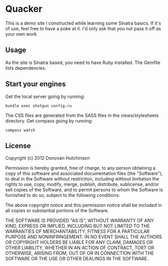 # Quacker

This is a demo site I constructed while learning some Sinatra basics. If it's of use, feel free to have a poke at it. I'd only ask that you not pass it off as your own work.

## Usage

As the site is Sinatra based, you need to have Ruby installed. The Gemfile lists dependencies.

## Start your engines

Get the local server going by running:

    bundle exec shotgun config.ru
    
The CSS files are generated from the SASS files in the views/stylesheets directory. Get compass going by running:

    compass watch

## License

Copyright (c) 2012 Donovan Hutchinson

Permission is hereby granted, free of charge, to any person obtaining a copy of this software and associated documentation files (the "Software"), to deal in the Software without restriction, including without limitation the rights to use, copy, modify, merge, publish, distribute, sublicense, and/or sell copies of the Software, and to permit persons to whom the Software is furnished to do so, subject to the following conditions:

The above copyright notice and this permission notice shall be included in all copies or substantial portions of the Software.

THE SOFTWARE IS PROVIDED "AS IS", WITHOUT WARRANTY OF ANY KIND, EXPRESS OR IMPLIED, INCLUDING BUT NOT LIMITED TO THE WARRANTIES OF MERCHANTABILITY, FITNESS FOR A PARTICULAR PURPOSE AND NONINFRINGEMENT. IN NO EVENT SHALL THE AUTHORS OR COPYRIGHT HOLDERS BE LIABLE FOR ANY CLAIM, DAMAGES OR OTHER LIABILITY, WHETHER IN AN ACTION OF CONTRACT, TORT OR OTHERWISE, ARISING FROM, OUT OF OR IN CONNECTION WITH THE SOFTWARE OR THE USE OR OTHER DEALINGS IN THE SOFTWARE.